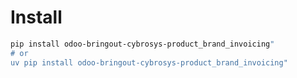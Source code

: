 # Install

```bash
pip install odoo-bringout-cybrosys-product_brand_invoicing"
# or
uv pip install odoo-bringout-cybrosys-product_brand_invoicing"
```

